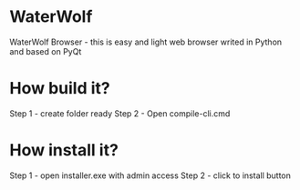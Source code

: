 # WaterWolf
WaterWolf Browser - this is easy and light web browser writed in Python and based on PyQt
# How build it?
Step 1 - create folder ready
Step 2 - Open compile-cli.cmd
# How install it?
Step 1 - open installer.exe with admin access
Step 2 - click to install button
